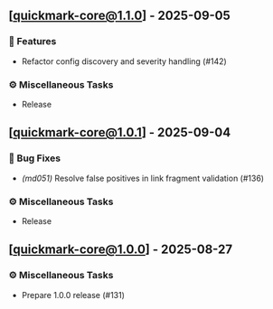 ## [quickmark-core@1.1.0] - 2025-09-05

### 🚀 Features

- Refactor config discovery and severity handling (#142)

### ⚙️ Miscellaneous Tasks

- Release
## [quickmark-core@1.0.1] - 2025-09-04

### 🐛 Bug Fixes

- *(md051)* Resolve false positives in link fragment validation (#136)

### ⚙️ Miscellaneous Tasks

- Release
## [quickmark-core@1.0.0] - 2025-08-27

### ⚙️ Miscellaneous Tasks

- Prepare 1.0.0 release (#131)
